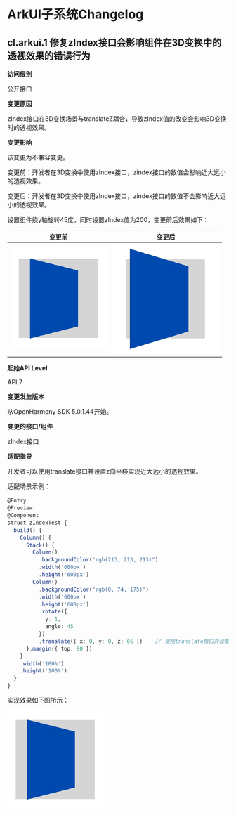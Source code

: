 # ArkUI子系统Changelog

## cl.arkui.1 修复zIndex接口会影响组件在3D变换中的透视效果的错误行为

**访问级别**

公开接口

**变更原因**

zIndex接口在3D变换场景与translateZ耦合，导致zIndex值的改变会影响3D变换时的透视效果。

**变更影响**

该变更为不兼容变更。

变更前：开发者在3D变换中使用zIndex接口，zindex接口的数值会影响近大远小的透视效果。

变更后：开发者在3D变换中使用zIndex接口，zindex接口的数值不会影响近大远小的透视效果。

设置组件绕y轴旋转45度，同时设置zIndex值为200，变更前后效果如下：

| 变更前 | 变更后 |
| -------------------- | -------------------- |
| ![pagePath](figures/zIndex_before.png)  | ![pagePath](figures/zIndex_after.png)  |

**起始API Level**

API 7

**变更发生版本**

从OpenHarmony SDK 5.0.1.44开始。

**变更的接口/组件**

zIndex接口

**适配指导**

开发者可以使用translate接口并设置z向平移实现近大远小的透视效果。

适配场景示例：

```ts
@Entry
@Preview
@Component
struct zIndexTest {
  build() {
    Column() {
      Stack() {
        Column()
          .backgroundColor("rgb(213, 213, 213)")
          .width('600px')
          .height('600px')
        Column()
          .backgroundColor("rgb(0, 74, 175)")
          .width('600px')
          .height('600px')
          .rotate({
            y: 1,
            angle: 45
          })
          .translate({ x: 0, y: 0, z: 66 })    // 使用translate接口并设置Z向移动，实现3D变换中的近大远小透视效果
      }.margin({ top: 80 })
    }
    .width('100%')
    .height('100%')
  }
}
```

实现效果如下图所示：

![pagePath](figures/zIndex_before.png)  